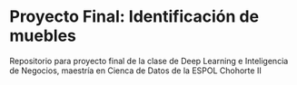 # Proyecto Final: Identificación de muebles
Repositorio para proyecto final de la clase de Deep Learning e Inteligencia de Negocios, maestría en Cienca de Datos de la ESPOL Chohorte II
